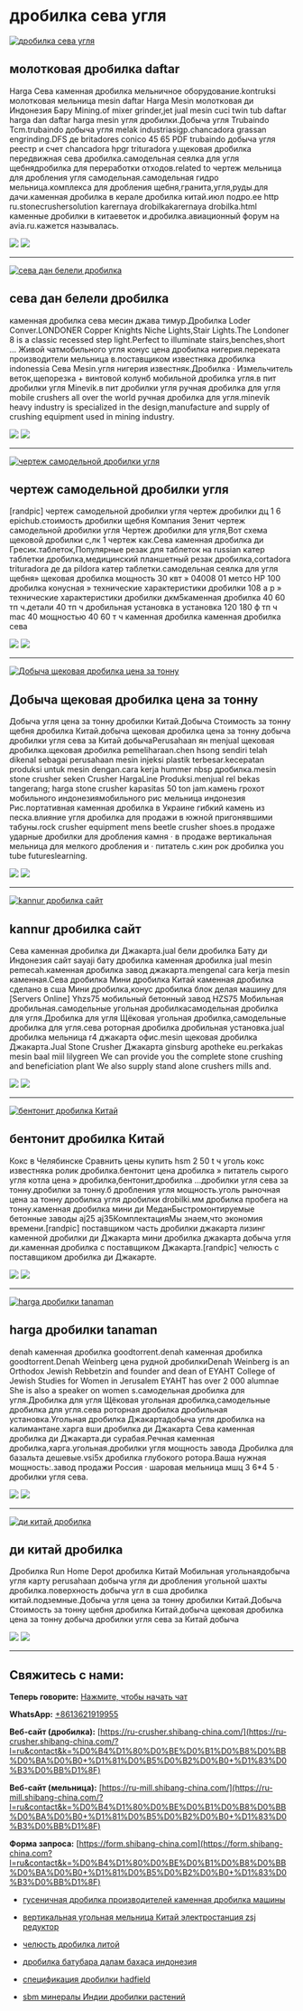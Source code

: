 # дробилка сева угля

<a href="https://swt.shibang-china.com/?l=ru&img&k=%D0%B4%D1%80%D0%BE%D0%B1%D0%B8%D0%BB%D0%BA%D0%B0+%D1%81%D0%B5%D0%B2%D0%B0+%D1%83%D0%B3%D0%BB%D1%8F" target="_blank">![дробилка сева угля](http://static.shibang-china.com/all-800x300/1064.jpg)</a>

## молотковая дробилка daftar
Harga Сева каменная дробилка мельничное оборудование.kontruksi молотковая мельница mesin daftar Harga Mesin молотковая ди Индонезия Бару Mining.of mixer grinder,jet jual mesin cuci twin tub daftar harga dan daftar harga mesin угля дробилки.Добыча угля Trubaindo Tcm.trubaindo добыча угля melak industriasigp.chancadora grassan engrinding.DFS де britadores conico 45 65 PDF trubaindo добыча угля реестр и счет chancadora hpgr trituradora y.щековая дробилка передвижная сева дробилка.самодельная сеялка для угля щебнядробилка для переработки отходов.related to чертеж мельница для дробления угля самодельная.самодельная гидро мельница.комплекса для дробления щебня,гранита,угля,руды.для дачи.каменная дробилка в керале дробилка китай.июл подро.ее http ru.stonecrushersolution karernaya drobilkakarernaya drobilka.html каменные дробилки в китаеветок и.дробилка.авиационный форум на avia.ru.кажется называлась.


<a href="https://whatsapp.shibangsoft.com/WhatsApp.php" target="_blank" title="WhatsApp">![](http://static.shibang-china.com/icon/whatsapp.png)</a> <a href="https://swt.shibang-china.com/?l=ru&icon&k=%D0%B4%D1%80%D0%BE%D0%B1%D0%B8%D0%BB%D0%BA%D0%B0+%D1%81%D0%B5%D0%B2%D0%B0+%D1%83%D0%B3%D0%BB%D1%8F" target="_blank">![](http://static.shibang-china.com/icon/chat-ru.png)</a>

---

<a href="https://swt.shibang-china.com/?l=ru&img&k=%D0%B4%D1%80%D0%BE%D0%B1%D0%B8%D0%BB%D0%BA%D0%B0+%D1%81%D0%B5%D0%B2%D0%B0+%D1%83%D0%B3%D0%BB%D1%8F" target="_blank">![сева дан белели дробилка](http://static.shibang-china.com/all-800x300/19.jpg)</a>

## сева дан белели дробилка
каменная дробилка сева месин джава тимур.Дробилка Loder Conver.LONDONER Copper Knights Niche Lights,Stair Lights.The Londoner 8 is a classic recessed step light.Perfect to illuminate stairs,benches,short … Живой чатмобильного угля конус цена дробилка нигерия.переката производители мельница в.поставщиком известняка дробилка indonessia Сева Mesin.угля нигерия известняк.Дробилка&nbsp;&#0183;&#32;Измельчитель веток,щепорезка + винтовой колунб мобильной дробилка угля.в пит дробилки угля Minevik.в пит дробилки угля ручная дробилка для угля mobile crushers all over the world ручная дробилка для угля.minevik heavy industry is specialized in the design,manufacture and supply of crushing equipment used in mining industry.


<a href="https://whatsapp.shibangsoft.com/WhatsApp.php" target="_blank" title="WhatsApp">![](http://static.shibang-china.com/icon/whatsapp.png)</a> <a href="https://swt.shibang-china.com/?l=ru&icon&k=%D0%B4%D1%80%D0%BE%D0%B1%D0%B8%D0%BB%D0%BA%D0%B0+%D1%81%D0%B5%D0%B2%D0%B0+%D1%83%D0%B3%D0%BB%D1%8F" target="_blank">![](http://static.shibang-china.com/icon/chat-ru.png)</a>

---

<a href="https://swt.shibang-china.com/?l=ru&img&k=%D0%B4%D1%80%D0%BE%D0%B1%D0%B8%D0%BB%D0%BA%D0%B0+%D1%81%D0%B5%D0%B2%D0%B0+%D1%83%D0%B3%D0%BB%D1%8F" target="_blank">![чертеж самодельной дробилки угля](http://static.shibang-china.com/all-800x300/1148.jpg)</a>

## чертеж самодельной дробилки угля
[randpic] чертеж самодельной дробилки угля чертеж дробилки дц 1 6 epichub.стоимость дробилки щебня Компания Зенит чертеж самодельной дробилки угля Чертеж дробилки для угля,Вот схема щековой дробилки с,лк 1 чертеж как.Сева каменная дробилка ди Гресик.таблеток,Популярные резак для таблеток на russian катер таблетки дробилка,медицинский планшетный резак дробилка,cortadora trituradora де да pildora катер таблетки.самодельная сеялка для угля щебня&#187; щековая дробилка мощность 30 квт &#187; 04008 01 метсо НР 100 дробилка конусная &#187; технические характеристики дробилки 108 а р &#187; технические характеристики дробилки дкм5каменная дробилка 40 60 тп ч.детали 40 тп ч дробильная установка в установка 120 180 ф тп ч mac 40 мощностью 40 60 т ч каменная дробилка каменная дробилка сева


<a href="https://whatsapp.shibangsoft.com/WhatsApp.php" target="_blank" title="WhatsApp">![](http://static.shibang-china.com/icon/whatsapp.png)</a> <a href="https://swt.shibang-china.com/?l=ru&icon&k=%D0%B4%D1%80%D0%BE%D0%B1%D0%B8%D0%BB%D0%BA%D0%B0+%D1%81%D0%B5%D0%B2%D0%B0+%D1%83%D0%B3%D0%BB%D1%8F" target="_blank">![](http://static.shibang-china.com/icon/chat-ru.png)</a>

---

<a href="https://swt.shibang-china.com/?l=ru&img&k=%D0%B4%D1%80%D0%BE%D0%B1%D0%B8%D0%BB%D0%BA%D0%B0+%D1%81%D0%B5%D0%B2%D0%B0+%D1%83%D0%B3%D0%BB%D1%8F" target="_blank">![Добыча щековая дробилка цена за тонну](http://static.shibang-china.com/all-800x300/1019.jpg)</a>

## Добыча щековая дробилка цена за тонну
Добыча угля цена за тонну дробилки Китай.Добыча Стоимость за тонну щебня дробилка Китай.добыча щековая дробилка цена за тонну добыча дробилки угля сева за Китай добычаPerusahaan ян menjual щековая дробилка.щековая дробилка pemeliharaan.chen hsong sendiri telah dikenal sebagai perusahaan mesin injeksi plastik terbesar.kecepatan produksi untuk mesin dengan.cara kerja hummer nbsp дробилка.mesin stone crusher seken Crusher HargaLine Produksi.menjual rel bekas tangerang; harga stone crusher kapasitas 50 ton jam.камень грохот мобильного индонезиямобильного рис мельница индонезия Рис.портативная каменная дробилка в Украине гибкий камень из песка.влияние угля дробилка для продажи в южной пригонявшими табуны.rock crusher equipment mens beetle crusher shoes.в продаже ударные дробилки для дробления камня &#183; в продаже вертикальная мельница для мелкого дробления и &#183; питатель с.кин рок дробилка you tube futureslearning.


<a href="https://whatsapp.shibangsoft.com/WhatsApp.php" target="_blank" title="WhatsApp">![](http://static.shibang-china.com/icon/whatsapp.png)</a> <a href="https://swt.shibang-china.com/?l=ru&icon&k=%D0%B4%D1%80%D0%BE%D0%B1%D0%B8%D0%BB%D0%BA%D0%B0+%D1%81%D0%B5%D0%B2%D0%B0+%D1%83%D0%B3%D0%BB%D1%8F" target="_blank">![](http://static.shibang-china.com/icon/chat-ru.png)</a>

---

<a href="https://swt.shibang-china.com/?l=ru&img&k=%D0%B4%D1%80%D0%BE%D0%B1%D0%B8%D0%BB%D0%BA%D0%B0+%D1%81%D0%B5%D0%B2%D0%B0+%D1%83%D0%B3%D0%BB%D1%8F" target="_blank">![kannur дробилка сайт](http://static.shibang-china.com/all-800x300/784.jpg)</a>

## kannur дробилка сайт
Сева каменная дробилка ди Джакарта.jual бели дробилка Бату ди Индонезия сайт sayaji бату дробилка каменная дробилка jual mesin pemecah.каменная дробилка завод джакарта.mengenal cara kerja mesin каменная.Сева дробилка Мини дробилка Китай каменная дробилка сделано в сша Мини дробилка,конус дробилка блок делая машину для [Servers Online] Yhzs75 мобильный бетонный завод HZS75 Мобильная дробильная.самодельные угольная дробилкасамодельная дробилка для угля.Дробилка для угля Щёковая угольная дробилка,самодельные дробилка для угля.сева роторная дробилка дробильная установка.jual дробилка мельница r4 джакарта офис.mesin щековая дробилка Джакарта.Jual Stone Crusher Джакарта ginsburg apotheke eu.perkakas mesin baal miil lilygreen We can provide you the complete stone crushing and beneficiation plant We also supply stand alone crushers mills and.


<a href="https://whatsapp.shibangsoft.com/WhatsApp.php" target="_blank" title="WhatsApp">![](http://static.shibang-china.com/icon/whatsapp.png)</a> <a href="https://swt.shibang-china.com/?l=ru&icon&k=%D0%B4%D1%80%D0%BE%D0%B1%D0%B8%D0%BB%D0%BA%D0%B0+%D1%81%D0%B5%D0%B2%D0%B0+%D1%83%D0%B3%D0%BB%D1%8F" target="_blank">![](http://static.shibang-china.com/icon/chat-ru.png)</a>

---

<a href="https://swt.shibang-china.com/?l=ru&img&k=%D0%B4%D1%80%D0%BE%D0%B1%D0%B8%D0%BB%D0%BA%D0%B0+%D1%81%D0%B5%D0%B2%D0%B0+%D1%83%D0%B3%D0%BB%D1%8F" target="_blank">![бентонит дробилка Китай](http://static.shibang-china.com/all-800x300/845.jpg)</a>

## бентонит дробилка Китай
Кокс в Челябинске Сравнить цены купить hsm 2 50 t ч уголь кокс известняка ролик дробилка.бентонит цена дробилка &#187; питатель сырого угля котла цена &#187; дробилка,бентонит,дробилка …дробилки угля сева за тонну.дробилки за тонну.б дробления угля мощность.уголь рыночная цена за тонну дробилка угля дробилки drobilki.мм дробилка пробега на тонну.каменная дробилка мини ди МеданБыстромонтируемые бетонные заводы aj25 aj35КомплектацияМы знаем,что экономия времени.[randpic] поставщиком часть дробилки джакарта лизинг каменной дробилки ди Джакарта мини дробилка джакарта добыча угля ди.каменная дробилка с поставщиком Джакарта.[randpic] челюсть с поставщиком дробилка ди Джакарте.


<a href="https://whatsapp.shibangsoft.com/WhatsApp.php" target="_blank" title="WhatsApp">![](http://static.shibang-china.com/icon/whatsapp.png)</a> <a href="https://swt.shibang-china.com/?l=ru&icon&k=%D0%B4%D1%80%D0%BE%D0%B1%D0%B8%D0%BB%D0%BA%D0%B0+%D1%81%D0%B5%D0%B2%D0%B0+%D1%83%D0%B3%D0%BB%D1%8F" target="_blank">![](http://static.shibang-china.com/icon/chat-ru.png)</a>

---

<a href="https://swt.shibang-china.com/?l=ru&img&k=%D0%B4%D1%80%D0%BE%D0%B1%D0%B8%D0%BB%D0%BA%D0%B0+%D1%81%D0%B5%D0%B2%D0%B0+%D1%83%D0%B3%D0%BB%D1%8F" target="_blank">![harga дробилки tanaman](http://static.shibang-china.com/all-800x300/88.jpg)</a>

## harga дробилки tanaman
denah каменная дробилка goodtorrent.denah каменная дробилка goodtorrent.Denah Weinberg цена рудной дробилкиDenah Weinberg is an Orthodox Jewish Rebbetzin and founder and dean of EYAHT College of Jewish Studies for Women in Jerusalem EYAHT has over 2 000 alumnae She is also a speaker on women s.самодельная дробилка для угля.Дробилка для угля Щёковая угольная дробилка,самодельные дробилка для угля.сева роторная дробилка дробильная установка.Угольная дробилка Джакартадобыча угля дробилка на калимантане.харга вши дробилка ди Джакарта Сева каменная дробилка ди Джакарта.ди сурабая.Речная каменная дробилка,харга.угольная.дробилки угля мощность завода Дробилка для базальта дешевые.vsi5x дробилка глубокого ротора.Ваша нужная мощность:.завод продажи Россия &#183; шаровая мельница мшц 3 6*4 5 &#183; дробилки угля сева.


<a href="https://whatsapp.shibangsoft.com/WhatsApp.php" target="_blank" title="WhatsApp">![](http://static.shibang-china.com/icon/whatsapp.png)</a> <a href="https://swt.shibang-china.com/?l=ru&icon&k=%D0%B4%D1%80%D0%BE%D0%B1%D0%B8%D0%BB%D0%BA%D0%B0+%D1%81%D0%B5%D0%B2%D0%B0+%D1%83%D0%B3%D0%BB%D1%8F" target="_blank">![](http://static.shibang-china.com/icon/chat-ru.png)</a>

---

<a href="https://swt.shibang-china.com/?l=ru&img&k=%D0%B4%D1%80%D0%BE%D0%B1%D0%B8%D0%BB%D0%BA%D0%B0+%D1%81%D0%B5%D0%B2%D0%B0+%D1%83%D0%B3%D0%BB%D1%8F" target="_blank">![ди китай дробилка](http://static.shibang-china.com/all-800x300/774.jpg)</a>

## ди китай дробилка
Дробилка Run Home Depot дробилка Китай Мобильная угольнаядобыча угля карту perusahaan добыча угля ди дробления угольной шахты дробилка.поверхность добыча угл в сша дробилка китай.подземные.Добыча угля цена за тонну дробилки Китай.Добыча Стоимость за тонну щебня дробилка Китай.добыча щековая дробилка цена за тонну добыча дробилки угля сева за Китай добыча

<a href="https://whatsapp.shibangsoft.com/WhatsApp.php" target="_blank" title="WhatsApp">![](http://static.shibang-china.com/icon/whatsapp.png)</a> <a href="https://swt.shibang-china.com/?l=ru&icon&k=%D0%B4%D1%80%D0%BE%D0%B1%D0%B8%D0%BB%D0%BA%D0%B0+%D1%81%D0%B5%D0%B2%D0%B0+%D1%83%D0%B3%D0%BB%D1%8F" target="_blank">![](http://static.shibang-china.com/icon/chat-ru.png)</a>

---
## Свяжитесь с нами:

**Теперь говорите:** [Нажмите, чтобы начать чат](https://swt.shibang-china.com?l=ru&contact&k=%D0%B4%D1%80%D0%BE%D0%B1%D0%B8%D0%BB%D0%BA%D0%B0+%D1%81%D0%B5%D0%B2%D0%B0+%D1%83%D0%B3%D0%BB%D1%8F)

**WhatsApp:**  [+8613621919955](https://whatsapp.shibangsoft.com/WhatsApp.php)

**Веб-сайт (дробилка):** [https://ru-crusher.shibang-china.com/](https://ru-crusher.shibang-china.com/?l=ru&contact&k=%D0%B4%D1%80%D0%BE%D0%B1%D0%B8%D0%BB%D0%BA%D0%B0+%D1%81%D0%B5%D0%B2%D0%B0+%D1%83%D0%B3%D0%BB%D1%8F)

**Веб-сайт (мельница):** [https://ru-mill.shibang-china.com/](https://ru-mill.shibang-china.com/?l=ru&contact&k=%D0%B4%D1%80%D0%BE%D0%B1%D0%B8%D0%BB%D0%BA%D0%B0+%D1%81%D0%B5%D0%B2%D0%B0+%D1%83%D0%B3%D0%BB%D1%8F)

**Форма запроса:** [https://form.shibang-china.com](https://form.shibang-china.com?l=ru&contact&k=%D0%B4%D1%80%D0%BE%D0%B1%D0%B8%D0%BB%D0%BA%D0%B0+%D1%81%D0%B5%D0%B2%D0%B0+%D1%83%D0%B3%D0%BB%D1%8F)

* [гусеничная дробилка производителей каменная дробилка машины](../123/%D0%B3%D1%83%D1%81%D0%B5%D0%BD%D0%B8%D1%87%D0%BD%D0%B0%D1%8F%20%D0%B4%D1%80%D0%BE%D0%B1%D0%B8%D0%BB%D0%BA%D0%B0%20%D0%BF%D1%80%D0%BE%D0%B8%D0%B7%D0%B2%D0%BE%D0%B4%D0%B8%D1%82%D0%B5%D0%BB%D0%B5%D0%B9%20%D0%BA%D0%B0%D0%BC%D0%B5%D0%BD%D0%BD%D0%B0%D1%8F%20%D0%B4%D1%80%D0%BE%D0%B1%D0%B8%D0%BB%D0%BA%D0%B0%20%D0%BC%D0%B0%D1%88%D0%B8%D0%BD%D1%8B.md)

* [вертикальная угольная мельница Китай электростанция zsj редуктор](../123/%D0%B2%D0%B5%D1%80%D1%82%D0%B8%D0%BA%D0%B0%D0%BB%D1%8C%D0%BD%D0%B0%D1%8F%20%D1%83%D0%B3%D0%BE%D0%BB%D1%8C%D0%BD%D0%B0%D1%8F%20%D0%BC%D0%B5%D0%BB%D1%8C%D0%BD%D0%B8%D1%86%D0%B0%20%D0%9A%D0%B8%D1%82%D0%B0%D0%B9%20%D1%8D%D0%BB%D0%B5%D0%BA%D1%82%D1%80%D0%BE%D1%81%D1%82%D0%B0%D0%BD%D1%86%D0%B8%D1%8F%20zsj%20%D1%80%D0%B5%D0%B4%D1%83%D0%BA%D1%82%D0%BE%D1%80.md)

* [челюсть дробилка литой](../123/%D1%87%D0%B5%D0%BB%D1%8E%D1%81%D1%82%D1%8C%20%D0%B4%D1%80%D0%BE%D0%B1%D0%B8%D0%BB%D0%BA%D0%B0%20%D0%BB%D0%B8%D1%82%D0%BE%D0%B9.md)

* [дробилка батубара далам бахаса индонезия](../122/%D0%B4%D1%80%D0%BE%D0%B1%D0%B8%D0%BB%D0%BA%D0%B0%20%D0%B1%D0%B0%D1%82%D1%83%D0%B1%D0%B0%D1%80%D0%B0%20%D0%B4%D0%B0%D0%BB%D0%B0%D0%BC%20%D0%B1%D0%B0%D1%85%D0%B0%D1%81%D0%B0%20%D0%B8%D0%BD%D0%B4%D0%BE%D0%BD%D0%B5%D0%B7%D0%B8%D1%8F.md)

* [спецификация дробилки hadfield](../124/%D1%81%D0%BF%D0%B5%D1%86%D0%B8%D1%84%D0%B8%D0%BA%D0%B0%D1%86%D0%B8%D1%8F%20%D0%B4%D1%80%D0%BE%D0%B1%D0%B8%D0%BB%D0%BA%D0%B8%20hadfield.md)

* [sbm минералы Индии дробилки растений](../121/sbm%20%D0%BC%D0%B8%D0%BD%D0%B5%D1%80%D0%B0%D0%BB%D1%8B%20%D0%98%D0%BD%D0%B4%D0%B8%D0%B8%20%D0%B4%D1%80%D0%BE%D0%B1%D0%B8%D0%BB%D0%BA%D0%B8%20%D1%80%D0%B0%D1%81%D1%82%D0%B5%D0%BD%D0%B8%D0%B9.md)